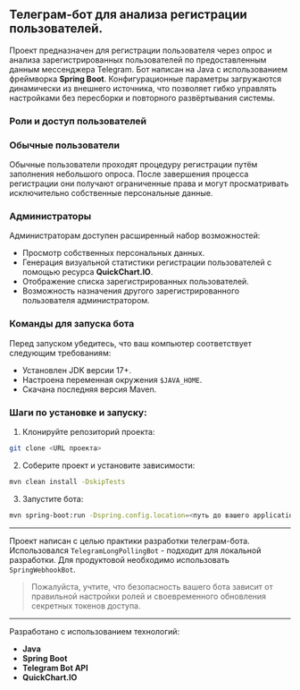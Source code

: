 ## Телеграм-бот для анализа регистрации пользователей.

Проект предназначен для регистрации пользователя через опрос и анализа зарегистрированных пользователей по предоставленным
данным мессенджера Telegram. Бот написан на Java с использованием фреймворка **Spring Boot**. Конфигурационные параметры
загружаются динамически из внешнего источника, что позволяет гибко управлять настройками без пересборки и повторного развёртывания
системы.

### Роли и доступ пользователей

### Обычные пользователи
Обычные пользователи проходят процедуру регистрации путём заполнения небольшого опроса. После завершения процесса регистрации
они получают ограниченные права и могут просматривать исключительно собственные персональные данные.

### Администраторы
Администраторам доступен расширенный набор возможностей:
- Просмотр собственных персональных данных.
- Генерация визуальной статистики регистрации пользователей с помощью ресурса **QuickChart.IO**.
- Отображение списка зарегистрированных пользователей.
- Возможность назначения другого зарегистрированного пользователя администратором.

### Команды для запуска бота

Перед запуском убедитесь, что ваш компьютер соответствует следующим требованиям:
- Установлен JDK версии 17+.
- Настроена переменная окружения `$JAVA_HOME`.
- Скачана последняя версия Maven.

### Шаги по установке и запуску:

1. Клонируйте репозиторий проекта:

```bash
git clone <URL проекта>
```

2. Соберите проект и установите зависимости:

```bash
mvn clean install -DskipTests
```

3. Запустите бота:

```bash
mvn spring-boot:run -Dspring.config.location=<путь до вашего application.properties>
```

---

Проект написан с целью практики разработки телеграм-бота. Использовался `TelegramLongPollingBot` - подходит для локальной
разработки. Для продуктовой необходимо использовать `SpringWebhookBot`.

> Пожалуйста, учтите, что безопасность вашего бота зависит от правильной настройки ролей и своевременного обновления секретных токенов доступа.

---

Разработано с использованием технологий:
- **Java**
- **Spring Boot**
- **Telegram Bot API**
- **QuickChart.IO**
